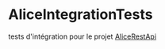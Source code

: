 # AliceIntegrationTests
tests d'intégration pour le projet [AliceRestApi](https://github.com/ildrasa/AliceRestApi)
